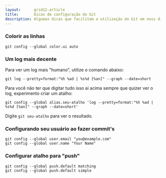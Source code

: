 ```yaml
---
layout:      grid12-article
title:       Dicas de configuração do Git
description: Algumas dicas que facilitam a utilização do Git em noss dia a dia
---
```


### Colorir as linhas

    git config --global color.ui auto
    
    
### Um log mais decente

Para ver um log mais "humano", utilize o comando abaixo:

    git log --pretty=format:"%h %ad | %s%d [%an]" --graph --date=short

Para você não ter que digitar tudo isso ai acima sempre que quizer ver o log, experimento criar um atalho:

    git config --global alias.seu-atalho 'log --pretty=format:"%h %ad | %s%d [%an]" --graph --date=short'

Digite `git seu-atalho` para ver o resultado.


### Configurando seu usuário ao fazer commit's

    git config --global user.email "you@example.com"
    git config --global user.name "Your Name"


### Configurar atalho para "push"

    git config --global push.default matching
    git config --global push.default simple
    